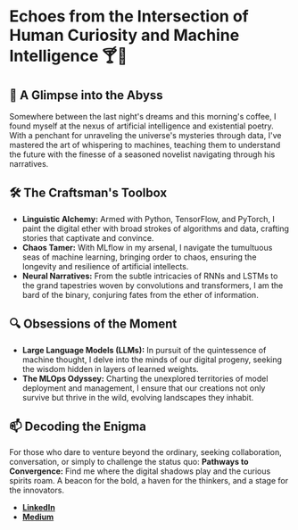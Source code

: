 # Echoes from the Intersection of Human Curiosity and Machine Intelligence 🍸📖

## 🚀 A Glimpse into the Abyss

Somewhere between the last night's dreams and this morning's coffee, I found myself at the nexus of artificial intelligence and existential poetry. With a penchant for unraveling the universe's mysteries through data, I've mastered the art of whispering to machines, teaching them to understand the future with the finesse of a seasoned novelist navigating through his narratives.

## 🛠 The Craftsman's Toolbox

- **Linguistic Alchemy:** Armed with Python, TensorFlow, and PyTorch, I paint the digital ether with broad strokes of algorithms and data, crafting stories that captivate and convince.
- **Chaos Tamer:** With MLflow in my arsenal, I navigate the tumultuous seas of machine learning, bringing order to chaos, ensuring the longevity and resilience of artificial intellects.
- **Neural Narratives:** From the subtle intricacies of RNNs and LSTMs to the grand tapestries woven by convolutions and transformers, I am the bard of the binary, conjuring fates from the ether of information.

## 🔍 Obsessions of the Moment

- **Large Language Models (LLMs):** In pursuit of the quintessence of machine thought, I delve into the minds of our digital progeny, seeking the wisdom hidden in layers of learned weights.
- **The MLOps Odyssey:** Charting the unexplored territories of model deployment and management, I ensure that our creations not only survive but thrive in the wild, evolving landscapes they inhabit.

## 📫 Decoding the Enigma

For those who dare to venture beyond the ordinary, seeking collaboration, conversation, or simply to challenge the status quo:
**Pathways to Convergence:** Find me where the digital shadows play and the curious spirits roam. A beacon for the bold, a haven for the thinkers, and a stage for the innovators.
-  [**LinkedIn**](https://www.linkedin.com/in/pcihd)
-  [**Medium**](https://pcihd.medium.com/) 
